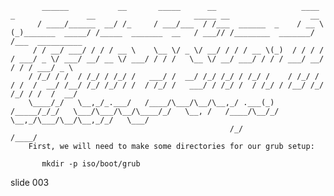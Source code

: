            ______           __       _____      __                   ____  _                __                      _____ __                  __
          / ____/______  __/ /_     / ___/___  / /___  ______  _    / __ \(_)_______  _____/ /_____  _______  __   / ___// /________  _______/ /___  __________
         / / __/ ___/ / / / __ \    \__ \/ _ \/ __/ / / / __ \(_)  / / / / / ___/ _ \/ ___/ __/ __ \/ ___/ / / /   \__ \/ __/ ___/ / / / ___/ __/ / / / ___/ _ \
        / /_/ / /  / /_/ / /_/ /   ___/ /  __/ /_/ /_/ / /_/ /    / /_/ / / /  /  __/ /__/ /_/ /_/ / /  / /_/ /   ___/ / /_/ /  / /_/ / /__/ /_/ /_/ / /  /  __/
        \____/_/   \__,_/_.___/   /____/\___/\__/\__,_/ .___(_)  /_____/_/_/   \___/\___/\__/\____/_/   \__, /   /____/\__/_/   \__,_/\___/\__/\__,_/_/   \___/
                                                     /_/                                               /____/
        First, we will need to make some directories for our grub setup:

           mkdir -p iso/boot/grub
















































































slide 003
